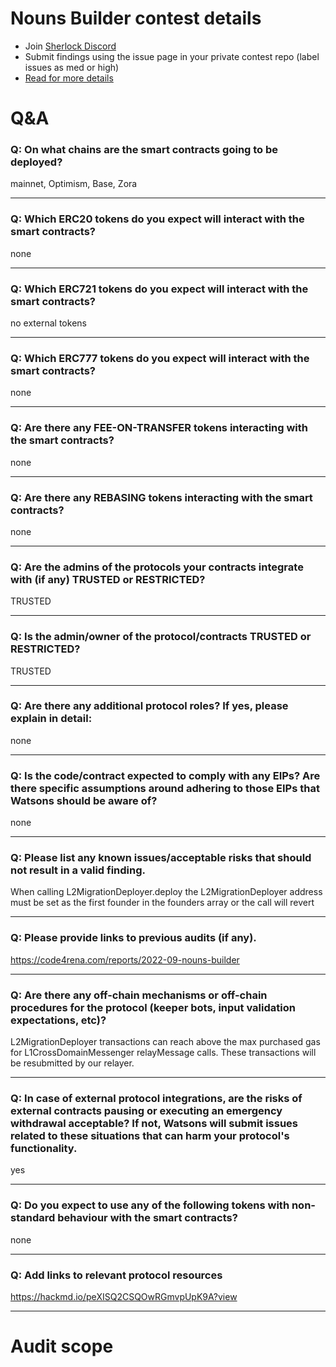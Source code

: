 
# Nouns Builder contest details

- Join [Sherlock Discord](https://discord.gg/MABEWyASkp)
- Submit findings using the issue page in your private contest repo (label issues as med or high)
- [Read for more details](https://docs.sherlock.xyz/audits/watsons)

# Q&A

### Q: On what chains are the smart contracts going to be deployed?
mainnet, Optimism, Base, Zora
___

### Q: Which ERC20 tokens do you expect will interact with the smart contracts? 
none
___

### Q: Which ERC721 tokens do you expect will interact with the smart contracts? 
no external tokens
___

### Q: Which ERC777 tokens do you expect will interact with the smart contracts? 
none
___

### Q: Are there any FEE-ON-TRANSFER tokens interacting with the smart contracts?

none
___

### Q: Are there any REBASING tokens interacting with the smart contracts?

none
___

### Q: Are the admins of the protocols your contracts integrate with (if any) TRUSTED or RESTRICTED?
TRUSTED
___

### Q: Is the admin/owner of the protocol/contracts TRUSTED or RESTRICTED?
TRUSTED
___

### Q: Are there any additional protocol roles? If yes, please explain in detail:
none
___

### Q: Is the code/contract expected to comply with any EIPs? Are there specific assumptions around adhering to those EIPs that Watsons should be aware of?
none
___

### Q: Please list any known issues/acceptable risks that should not result in a valid finding.
When calling L2MigrationDeployer.deploy the L2MigrationDeployer address must be set as the first founder in the founders array or the call will revert
___

### Q: Please provide links to previous audits (if any).
https://code4rena.com/reports/2022-09-nouns-builder
___

### Q: Are there any off-chain mechanisms or off-chain procedures for the protocol (keeper bots, input validation expectations, etc)?
L2MigrationDeployer transactions can reach above the max purchased gas for L1CrossDomainMessenger relayMessage calls. These transactions will be resubmitted by our relayer.
___

### Q: In case of external protocol integrations, are the risks of external contracts pausing or executing an emergency withdrawal acceptable? If not, Watsons will submit issues related to these situations that can harm your protocol's functionality.
yes
___

### Q: Do you expect to use any of the following tokens with non-standard behaviour with the smart contracts?
none
___

### Q: Add links to relevant protocol resources
https://hackmd.io/peXISQ2CSQOwRGmvpUpK9A?view
___




# Audit scope